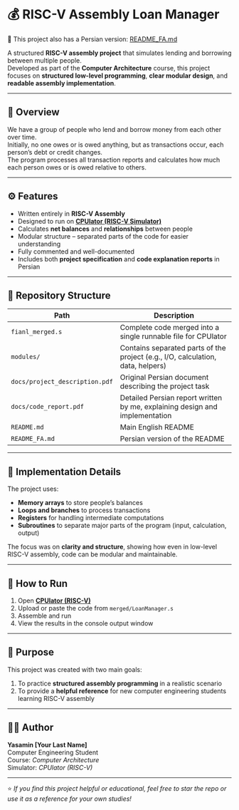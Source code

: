 # 💰 RISC-V Assembly Loan Manager

📘 This project also has a Persian version: [README_FA.md](./README_FA.md)

A structured **RISC-V assembly project** that simulates lending and borrowing between multiple people.  
Developed as part of the **Computer Architecture** course, this project focuses on **structured low-level programming**, **clear modular design**, and **readable assembly implementation**.

---

## 🧠 Overview

We have a group of people who lend and borrow money from each other over time.  
Initially, no one owes or is owed anything, but as transactions occur, each person’s debt or credit changes.  
The program processes all transaction reports and calculates how much each person owes or is owed relative to others.

---

## ⚙️ Features

- Written entirely in **RISC-V Assembly**
- Designed to run on **[CPUlator (RISC-V Simulator)](https://cpulator.01xz.net/?sys=rv32i)**
- Calculates **net balances** and **relationships** between people
- Modular structure – separated parts of the code for easier understanding
- Fully commented and well-documented
- Includes both **project specification** and **code explanation reports** in Persian

---

## 📂 Repository Structure

| Path | Description |
|------|--------------|
| `fianl_merged.s` | Complete code merged into a single runnable file for CPUlator |
| `modules/` | Contains separated parts of the project (e.g., I/O, calculation, data, helpers) |
| `docs/project_description.pdf` | Original Persian document describing the project task |
| `docs/code_report.pdf` | Detailed Persian report written by me, explaining design and implementation |
| `README.md` | Main English README |
| `README_FA.md` | Persian version of the README |

---

## 🧩 Implementation Details

The project uses:
- **Memory arrays** to store people’s balances  
- **Loops and branches** to process transactions  
- **Registers** for handling intermediate computations  
- **Subroutines** to separate major parts of the program (input, calculation, output)

The focus was on **clarity and structure**, showing how even in low-level RISC-V assembly, code can be modular and maintainable.

---

## 🧪 How to Run

1. Open [**CPUlator (RISC-V)**](https://cpulator.01xz.net/?sys=rv32i)  
2. Upload or paste the code from `merged/LoanManager.s`  
3. Assemble and run  
4. View the results in the console output window

---

## 🎯 Purpose

This project was created with two main goals:
1. To practice **structured assembly programming** in a realistic scenario  
2. To provide a **helpful reference** for new computer engineering students learning RISC-V assembly

---

## 🧑‍💻 Author

**Yasamin [Your Last Name]**  
Computer Engineering Student  
Course: *Computer Architecture*  
Simulator: *CPUlator (RISC-V)*  

---

⭐ *If you find this project helpful or educational, feel free to star the repo or use it as a reference for your own studies!*
